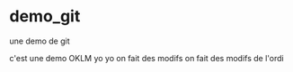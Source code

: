 # demo_git
une demo de git

c'est une demo OKLM
yo yo on fait des modifs
on fait des modifs de l'ordi
